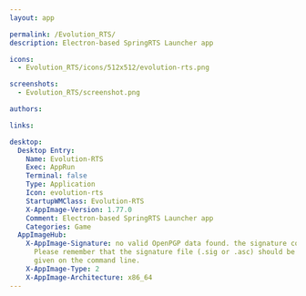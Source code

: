 ```yaml
---
layout: app

permalink: /Evolution_RTS/
description: Electron-based SpringRTS Launcher app

icons:
  - Evolution_RTS/icons/512x512/evolution-rts.png

screenshots:
  - Evolution_RTS/screenshot.png

authors:

links:

desktop:
  Desktop Entry:
    Name: Evolution-RTS
    Exec: AppRun
    Terminal: false
    Type: Application
    Icon: evolution-rts
    StartupWMClass: Evolution-RTS
    X-AppImage-Version: 1.77.0
    Comment: Electron-based SpringRTS Launcher app
    Categories: Game
  AppImageHub:
    X-AppImage-Signature: no valid OpenPGP data found. the signature could not be verified.
      Please remember that the signature file (.sig or .asc) should be the first file
      given on the command line.
    X-AppImage-Type: 2
    X-AppImage-Architecture: x86_64
---
```

